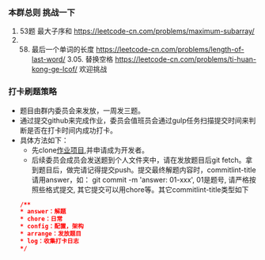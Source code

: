 ### 本群总则 挑战一下
1. 53题  最大子序和 https://leetcode-cn.com/problems/maximum-subarray/
2.  58. 最后一个单词的长度 https://leetcode-cn.com/problems/length-of-last-word/
3.05. 替换空格 https://leetcode-cn.com/problems/ti-huan-kong-ge-lcof/
欢迎挑战

### 打卡刷题策略
* 题目由群内委员会来发放，一周发三题。
* 通过提交github来完成作业，委员会值班员会通过gulp任务扫描提交时间来判断是否在打卡时间内成功打卡。  
* 具体方法如下： 
    * 先clone[作业项目](git@github.com:kaeryehaowan/code-war.git),并申请成为开发者。
    * 后续委员会成员会发送题到个人文件夹中，请在发放题目后git fetch。拿到题目后，做完请记得提交push。提交最终解题内容时，commitlint-title请用answer，如： git commit -m 'answer: 01-xxx', 01是题号, 请严格按照些格式提交, 其它提交可以用chore等。其它commitlint-title类型如下
    ```json
    /**
    * answer：解题
    * chore：日常
    * config：配置，架构
    * arrange：发放题目
    * log：收集打卡日志
    */
    ```
